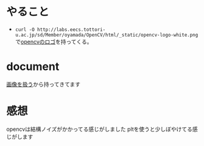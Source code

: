 # やること

- ```curl -O http://labs.eecs.tottori-u.ac.jp/sd/Member/oyamada/OpenCV/html/_static/opencv-logo-white.png``` 
で[opencvのロゴ][1]を持ってくる。

# document

[画像を扱う][0]から持ってきてます

# 感想
opencvは結構ノイズがかかってる感じがしました
pltを使うと少しぼやけてる感じがします

[0]:http://labs.eecs.tottori-u.ac.jp/sd/Member/oyamada/OpenCV/html/py_tutorials/py_gui/py_image_display/py_image_display.html
[1]:http://labs.eecs.tottori-u.ac.jp/sd/Member/oyamada/OpenCV/html/_static/opencv-logo-white.png
